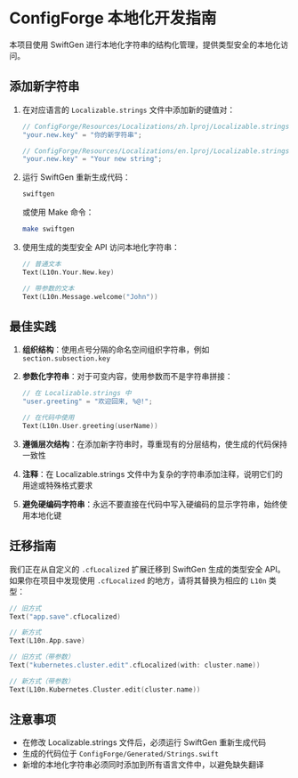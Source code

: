 # ConfigForge 本地化开发指南

本项目使用 SwiftGen 进行本地化字符串的结构化管理，提供类型安全的本地化访问。

## 添加新字符串

1. 在对应语言的 `Localizable.strings` 文件中添加新的键值对：
   ```swift
   // ConfigForge/Resources/Localizations/zh.lproj/Localizable.strings
   "your.new.key" = "你的新字符串";
   
   // ConfigForge/Resources/Localizations/en.lproj/Localizable.strings
   "your.new.key" = "Your new string";
   ```

2. 运行 SwiftGen 重新生成代码：
   ```bash
   swiftgen
   ```
   或使用 Make 命令：
   ```bash
   make swiftgen
   ```

3. 使用生成的类型安全 API 访问本地化字符串：
   ```swift
   // 普通文本
   Text(L10n.Your.New.key)
   
   // 带参数的文本
   Text(L10n.Message.welcome("John"))
   ```

## 最佳实践

1. **组织结构**：使用点号分隔的命名空间组织字符串，例如 `section.subsection.key`

2. **参数化字符串**：对于可变内容，使用参数而不是字符串拼接：
   ```swift
   // 在 Localizable.strings 中
   "user.greeting" = "欢迎回来, %@!";
   
   // 在代码中使用
   Text(L10n.User.greeting(userName))
   ```

3. **遵循层次结构**：在添加新字符串时，尊重现有的分层结构，使生成的代码保持一致性

4. **注释**：在 Localizable.strings 文件中为复杂的字符串添加注释，说明它们的用途或特殊格式要求

5. **避免硬编码字符串**：永远不要直接在代码中写入硬编码的显示字符串，始终使用本地化键

## 迁移指南

我们正在从自定义的 `.cfLocalized` 扩展迁移到 SwiftGen 生成的类型安全 API。如果你在项目中发现使用 `.cfLocalized` 的地方，请将其替换为相应的 `L10n` 类型：

```swift
// 旧方式
Text("app.save".cfLocalized)

// 新方式
Text(L10n.App.save)

// 旧方式（带参数）
Text("kubernetes.cluster.edit".cfLocalized(with: cluster.name))

// 新方式（带参数）
Text(L10n.Kubernetes.Cluster.edit(cluster.name))
```

## 注意事项

- 在修改 Localizable.strings 文件后，必须运行 SwiftGen 重新生成代码
- 生成的代码位于 `ConfigForge/Generated/Strings.swift`
- 新增的本地化字符串必须同时添加到所有语言文件中，以避免缺失翻译 